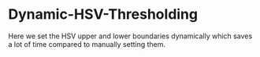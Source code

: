 # Dynamic-HSV-Thresholding
Here we set the HSV upper and lower boundaries dynamically which saves a lot of time compared to manually setting them.


